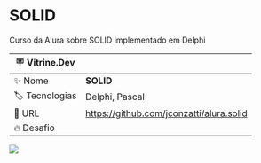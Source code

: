 # SOLID

Curso da Alura sobre SOLID implementado em Delphi

| :placard: Vitrine.Dev |     |
| -------------  | --- |
| :sparkles: Nome        | **SOLID**
| :label: Tecnologias | Delphi, Pascal
| :rocket: URL         | https://github.com/jconzatti/alura.solid
| :fire: Desafio     | 

<!-- Inserir imagem com a #vitrinedev ao final do link -->
![](https://via.placeholder.com/1200x500.png?text=imagem+lindona+do+meu+projeto#vitrinedev)
